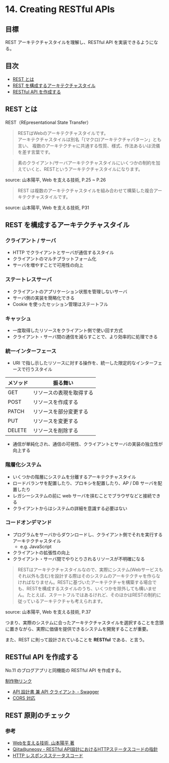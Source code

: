 # 14. Creating RESTful APIs

## 目標

REST アーキテクチャスタイルを理解し、RESTful API を実装できるようになる。

## 目次

- [REST とは](#REST-とは)
- [REST を構成するアーキテクチャスタイル](#REST-を構成するアーキテクチャスタイル)
- [RESTful API を作成する](#RESTful-API-を作成する)

## REST とは

REST（REpresentational State Transfer）

> RESTはWebのアーキテクチャスタイルです。  
アーキテクチャスタイルは別名「(マクロ)アーキテクチャパターン」とも言い、
複数のアーキテクチャに共通する性質、様式、作法あるいは流儀を差す言葉です。

> 素のクライアント/サーバアーキテクチャスタイルにいくつかの制約を加えていくと、RESTというアーキテクチャスタイルになります。

source: 山本陽平, Web を支える技術, P.25 ~ P.26

> REST は複数のアーキテクチャスタイルを組み合わせて構築した複合アーキテクチャスタイルです。

source: 山本陽平, Web を支える技術, P31

## REST を構成するアーキテクチャスタイル

### クライアント / サーバ

- HTTP でクライアントとサーバが通信するスタイル
- クライアントのマルチプラットフォーム化
- サーバを増やすことで可用性の向上

### ステートレスサーバ

- クライアントのアプリケーション状態を管理しないサーバ
- サーバ側の実装を簡略化できる
- Cookie を使ったセッション管理はステートフル

### キャッシュ

- 一度取得したリソースをクライアント側で使い回す方式
- クライアント・サーバ間の通信を減らすことで、より効率的に処理できる

### 統一インターフェース

- URI で指し示したリソースに対する操作を、統一した限定的なインターフェースで行うスタイル

| メソッド | 振る舞い |
| --- | --- |
| GET | リソースの表現を取得する |
| POST | リソースを作成する |
| PATCH | リソースを部分変更する |
| PUT | リソースを変更する |
| DELETE | リソースを削除する |

- 通信が単純化され、通信の可視性、クライアントとサーバの実装の独立性が向上する

### 階層化システム

- いくつかの階層にシステムを分離するアーキテクチャスタイル
- ロードバランサを配置したり、プロキシを配置したり、AP / DB サーバを配置したり
- レガシーシステムの前に web サーバを挟むことでブラウザなどと接続できる
- クライアントからはシステムの詳細を意識する必要はない

### コードオンデマンド

- プログラムをサーバからダウンロードし、クライアント側でそれを実行するアーキテクチャスタイル
  - e.g. JavaScript
- クライアントの拡張性の向上
- クライアント・サーバ間でやりとりされるリソースが不明確になる

> RESTはアーキテクチャスタイルなので、実際にシステム(Webサービスもそれ以外も含む)を設計する際はそのシステムのアーキテクチャを作らなければなりません。RESTに基づいたアーキテクチャを構築する場合でも、RESTを構成するスタイルのうち、いくつかを除外しても構いません。たとえば、ステートフルではあるけれど、そのほかはRESTの制約に従っているアーキテクチャも考えられます。

source: 山本陽平, Web を支える技術, P.37

つまり、実際のシステムに合ったアーキテクチャスタイルを選択することを念頭に置きながら、実際に価値を提供できるシステムを開発することが重要。

また、REST に則って設計されていることを **RESTful** である、と言う。

## RESTful API を作成する

No.11 のブログアプリと同機能の RESTful API を作成する。

[制作物リンク](https://github.com/kazu-horie/rails-blog-api)
  - [API 設計書 兼 API クライアント - Swagger](https://github.com/kazu-horie/rails-blog-api/blob/master/docs/swagger.yaml)
  - [CORS 対応](https://github.com/cyu/rack-cors#rails-configuration)

## REST 原則のチェック

### 参考

- [Webを支える技術, 山本陽平 著](https://gihyo.jp/magazine/wdpress/plus/978-4-7741-4204-3)
- [Qiita@uneosy - RESTful API設計におけるHTTPステータスコードの指針](https://qiita.com/uenosy/items/ba9dbc70781bddc4a491)
- [HTTP レスポンスステータスコード](https://developer.mozilla.org/ja/docs/Web/HTTP/Status)
